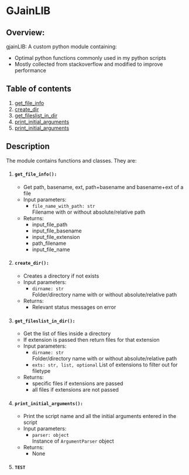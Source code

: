 
GJainLIB
====================================================

## Overview:
gjainLIB: A custom python module containing:
* Optimal python functions commonly used in my python scripts
* Mostly collected from stackoverflow and modified to improve performance

## Table of contents
<!--ts-->
1. [get_file_info](#get_file_info)
1. [create_dir](#create_dir)
1. [get_fileslist_in_dir](#get_fileslist_in_dir)
1. [print_initial_arguments](#print_initial_arguments)
1. [print_initial_arguments](#TEST)

<!--te-->

## Description
The module contains functions and classes. They are:

1. #### ``get_file_info():``
	* Get path, basename, ext, path+basename and basename+ext of a file
	* Input parameters:
		* ``file_name_with_path: str``  
			Filename with or without absolute/relative path
	* Returns: 
		* input_file_path
		* input_file_basename
		* input_file_extension
		* path_filename
		* input_file_name

1. #### ``create_dir():``
	* Creates a directory if not exists
	* Input parameters:
		* ``dirname: str``  
			Folder/directory name with or without absolute/relative path
	* Returns: 
		* Relevant status messages on error

1. #### ``get_fileslist_in_dir():``
	* Get the list of files inside a directory 
	* If extension is passed then return files for that extension
	* Input parameters:
		* ``dirname: str``  
			Folder/directory name with or without absolute/relative  path
		* ``exts: str, list, optional``
			List of extensions to filter out for filetype
	* Returns: 
		* specific files if extensions are passed
		* all files if extensions are not passed

1. #### ``print_initial_arguments(): ``
	* Print the script name and all the initial arguments entered in the script
	* Input parameters:
		* ``parser: object``  
			Instance of ``ArgumentParser`` object
	* Returns:
		* None

1. #### ``TEST``